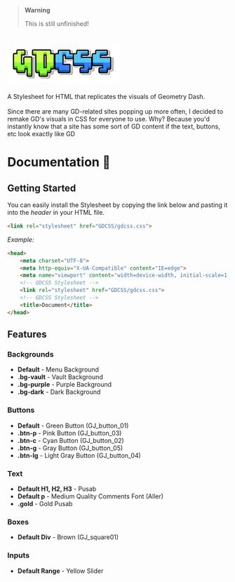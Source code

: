 > **Warning**
> 
> This is still unfinished!

<h1>
<img height="84px" width="256px" src="https://github.com/xStormyy/GDCSS/blob/72dc543d0327c7060897d958224bb367dcbebc6a/.github/assets/gdcss-logo-finished.png"/>
 </h1>
A Stylesheet for HTML that replicates the visuals of Geometry Dash.<br>
<br>
Since there are many GD-related sites popping up more often, I decided to remake GD's visuals in CSS for everyone to use. 
Why? Because you'd instantly know that a site has some sort of GD content if the text, buttons, etc look exactly like GD

# Documentation 📖
## Getting Started
You can easily install the Stylesheet by copying the link below and pasting it into the *header* in your HTML file.
```HTML
<link rel="stylesheet" href="GDCSS/gdcss.css">
```
*Example:*
```HTML
<head>
    <meta charset="UTF-8">
    <meta http-equiv="X-UA-Compatible" content="IE=edge">
    <meta name="viewport" content="width=device-width, initial-scale=1.0">
    <!-- GDCSS Stylesheet -->
    <link rel="stylesheet" href="GDCSS/gdcss.css">
    <!-- GDCSS Stylesheet -->
    <title>Document</title>
</head>
```

## Features
### Backgrounds
- **Default** - Menu Background
- **.bg-vault** - Vault Background
- **.bg-purple** - Purple Background
- **.bg-dark** - Dark Background

### Buttons
- **Default** - Green Button (GJ_button_01)
- **.btn-p** - Pink Button (GJ_button_03)
- **.btn-c** - Cyan Button (GJ_button_02)
- **.btn-g** - Gray Button (GJ_button_05)
- **.btn-lg** - Light Gray Button (GJ_button_04)
### Text
- **Default H1, H2, H3** - Pusab
- **Default p** - Medium Quality Comments Font (Aller)
- **.gold** - Gold Pusab
### Boxes
- **Default Div** - Brown (GJ_square01)
### Inputs
- **Default Range** - Yellow Slider
